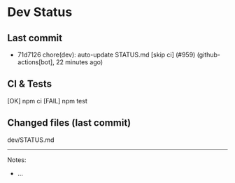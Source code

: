 # Dev Status

## Last commit
- 71d7126 chore(dev): auto-update STATUS.md [skip ci] (#959) (github-actions[bot], 22 minutes ago)
## CI & Tests
[OK] npm ci
[FAIL] npm test

## Changed files (last commit)
dev/STATUS.md

---
Notes:
- ...
